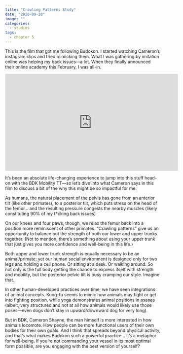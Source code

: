 ```yaml
---
title: "Crawling Patterns Study"
date: "2020-09-20"
image: ""
categories:
  - studies
tags:
  - chapter 5
---
```

This is the film that got me following Budokon. I started watching Cameron’s instagram clips and tried mimicking them. What I was gathering by imitation online was helping my back issues—a lot. When they finally announced their online academy this February, I was all-in. 

<div class="embed-responsive embed-responsive-16by9">
 <iframe class="embed-responsive-item" width="560" height="315" sandbox="allow-same-origin allow-scripts allow-popups" src="https://tube.bdklab.com/videos/embed/43055f8c-2968-406e-8678-71f2d35b7829" frameborder="0" allowfullscreen></iframe>
</div>

It’s been an absolute life-changing experience to jump into this stuff head-on with the BDK Mobility TT—so let’s dive into what Cameron says in this film to discuss a bit of the why this might be so impactful for me:

As humans, the natural placement of the pelvis has gone from an anterior tilt (like other primates), to a posterior tilt, which puts stress on the head of the femur… and the resulting pressure congests the nearby muscles (likely constituting 90% of my f*cking back issues)

On our knees and four paws, though, we relax the femur back into a position more reminiscent of other primates. “Crawling patterns” give us an opportunity to balance out the strength of both our lower and upper trunks together. (Not to mention, there’s something about using your upper trunk that just gives you more confidence and well-being in this life.)

Both upper and lower trunk strength is equally necessary to be an animal/primate; yet our human social environment is designed only for two legs and holding a cell phone.  Or sitting at a desk. Or walking around. So not only is the full body getting the chance to express itself with strength and mobility, but the posterior pelvic tilt is busy cramping our style. Imagine that.

In other human-developed practices over time, we have seen integrations of animal concepts. Kung-fu seems to mimic how animals may fight or get into fighting position, while yoga demonstrates animal positions in asanas (albeit, very structured and not at all how animals would likely use those poses—even dogs don’t stay in upward/downward dog for very long). 

But in BDK, Cameron Shayne, the man himself is more interested in how animals locomote. How people can be more functional users of their own bodies for their own goals. And I think that spreads beyond physical activity, and that’s what makes Budokon such a powerful practice… it’s a metaphor for well-being. If you’re not commanding your vessel in its most optimal form possible, are you engaging with the best version of yourself?